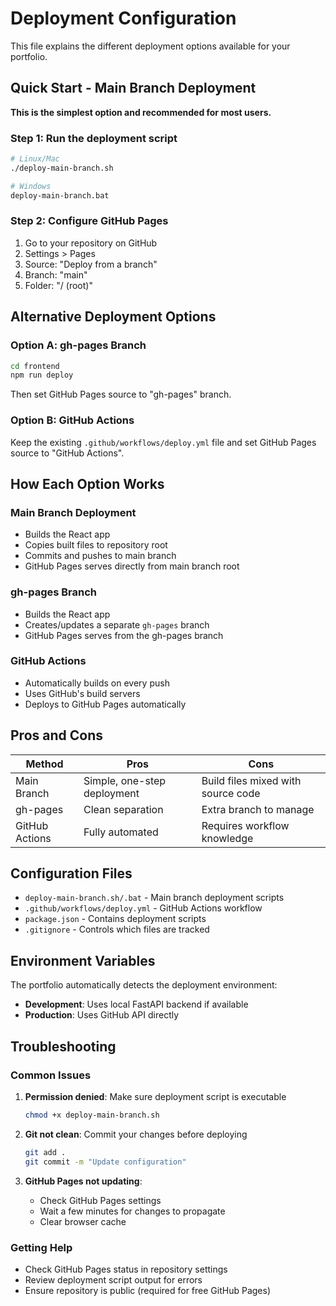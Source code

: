 # Deployment Configuration

This file explains the different deployment options available for your portfolio.

## Quick Start - Main Branch Deployment

**This is the simplest option and recommended for most users.**

### Step 1: Run the deployment script
```bash
# Linux/Mac
./deploy-main-branch.sh

# Windows
deploy-main-branch.bat
```

### Step 2: Configure GitHub Pages
1. Go to your repository on GitHub
2. Settings > Pages
3. Source: "Deploy from a branch"
4. Branch: "main"
5. Folder: "/ (root)"

## Alternative Deployment Options

### Option A: gh-pages Branch
```bash
cd frontend
npm run deploy
```
Then set GitHub Pages source to "gh-pages" branch.

### Option B: GitHub Actions
Keep the existing `.github/workflows/deploy.yml` file and set GitHub Pages source to "GitHub Actions".

## How Each Option Works

### Main Branch Deployment
- Builds the React app
- Copies built files to repository root
- Commits and pushes to main branch
- GitHub Pages serves directly from main branch root

### gh-pages Branch
- Builds the React app  
- Creates/updates a separate `gh-pages` branch
- GitHub Pages serves from the gh-pages branch

### GitHub Actions
- Automatically builds on every push
- Uses GitHub's build servers
- Deploys to GitHub Pages automatically

## Pros and Cons

| Method | Pros | Cons |
|--------|------|------|
| Main Branch | Simple, one-step deployment | Build files mixed with source code |
| gh-pages | Clean separation | Extra branch to manage |
| GitHub Actions | Fully automated | Requires workflow knowledge |

## Configuration Files

- `deploy-main-branch.sh/.bat` - Main branch deployment scripts
- `.github/workflows/deploy.yml` - GitHub Actions workflow
- `package.json` - Contains deployment scripts
- `.gitignore` - Controls which files are tracked

## Environment Variables

The portfolio automatically detects the deployment environment:
- **Development**: Uses local FastAPI backend if available
- **Production**: Uses GitHub API directly

## Troubleshooting

### Common Issues
1. **Permission denied**: Make sure deployment script is executable
   ```bash
   chmod +x deploy-main-branch.sh
   ```

2. **Git not clean**: Commit your changes before deploying
   ```bash
   git add .
   git commit -m "Update configuration"
   ```

3. **GitHub Pages not updating**: 
   - Check GitHub Pages settings
   - Wait a few minutes for changes to propagate
   - Clear browser cache

### Getting Help
- Check GitHub Pages status in repository settings
- Review deployment script output for errors
- Ensure repository is public (required for free GitHub Pages)
